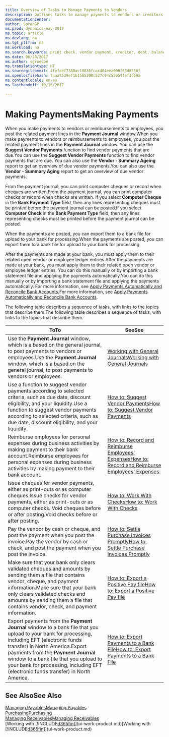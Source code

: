 ```yaml
---
title: Overview of Tasks to Manage Payments to Vendors
description: Outlines tasks to manage payments to vendors or creditors, including posting payment lines and getting an overview of the balance due.
documentationcenter: 
author: SorenGP
ms.prod: dynamics-nav-2017
ms.topic: article
ms.devlang: na
ms.tgt_pltfrm: na
ms.workload: na
ms.search.keywords: print check, vendor payment, creditor, debt, balance due, AP
ms.date: 06/28/2017
ms.author: sgroespe
ms.translationtype: HT
ms.sourcegitcommit: 4fefaef7380ac10836fcac404eea006f55d8556f
ms.openlocfilehash: 7aaa7539ef1b1585300c527c94c55054fef3c69a
ms.contentlocale: en-au
ms.lasthandoff: 10/16/2017

---
```

# <a name="making-payments"></a><span data-ttu-id="39f49-103">Making Payments</span><span class="sxs-lookup"><span data-stu-id="39f49-103">Making Payments</span></span>
<span data-ttu-id="39f49-104">When you make payments to vendors or reimbursements to employees, you post the related payment lines in the **Payment Journal** window.</span><span class="sxs-lookup"><span data-stu-id="39f49-104">When you make payments to vendors or reimbursements to employees, you post the related payment lines in the **Payment Journal** window.</span></span> <span data-ttu-id="39f49-105">You can use the **Suggest Vendor Payments** function to find vendor payments that are due.</span><span class="sxs-lookup"><span data-stu-id="39f49-105">You can use the **Suggest Vendor Payments** function to find vendor payments that are due.</span></span> <span data-ttu-id="39f49-106">You can also use the **Vendor - Summary Ageing** report to get an overview of due vendor payments.</span><span class="sxs-lookup"><span data-stu-id="39f49-106">You can also use the **Vendor - Summary Aging** report to get an overview of due vendor payments.</span></span>

<span data-ttu-id="39f49-107">From the payment journal, you can print computer cheques or record when cheques are written.</span><span class="sxs-lookup"><span data-stu-id="39f49-107">From the payment journal, you can print computer checks or record when checks are written.</span></span> <span data-ttu-id="39f49-108">If you select **Computer Cheque** in the **Bank Payment Type** field, then any lines representing cheques must be printed before the payment journal can be posted.</span><span class="sxs-lookup"><span data-stu-id="39f49-108">If you select **Computer Check** in the **Bank Payment Type** field, then any lines representing checks must be printed before the payment journal can be posted.</span></span>

<span data-ttu-id="39f49-109">When the payments are posted, you can export them to a bank file for upload to your bank for processing.</span><span class="sxs-lookup"><span data-stu-id="39f49-109">When the payments are posted, you can export them to a bank file for upload to your bank for processing.</span></span>

<span data-ttu-id="39f49-110">After the payments are made at your bank, you must apply them to their related open vendor or employee ledger entries.</span><span class="sxs-lookup"><span data-stu-id="39f49-110">After the payments are made at your bank, you must apply them to their related open vendor or employee ledger entries.</span></span> <span data-ttu-id="39f49-111">You can do this manually or by importing a bank statement file and applying the payments automatically.</span><span class="sxs-lookup"><span data-stu-id="39f49-111">You can do this manually or by importing a bank statement file and applying the payments automatically.</span></span> <span data-ttu-id="39f49-112">For more information, see [Apply Payments Automatically and Reconcile Bank Accounts](receivables-apply-payments-auto-reconcile-bank-accounts.md).</span><span class="sxs-lookup"><span data-stu-id="39f49-112">For more information, see [Apply Payments Automatically and Reconcile Bank Accounts](receivables-apply-payments-auto-reconcile-bank-accounts.md).</span></span>

<span data-ttu-id="39f49-113">The following table describes a sequence of tasks, with links to the topics that describe them.</span><span class="sxs-lookup"><span data-stu-id="39f49-113">The following table describes a sequence of tasks, with links to the topics that describe them.</span></span>

| <span data-ttu-id="39f49-114">To</span><span class="sxs-lookup"><span data-stu-id="39f49-114">To</span></span> | <span data-ttu-id="39f49-115">See</span><span class="sxs-lookup"><span data-stu-id="39f49-115">See</span></span> |
| --- | --- |
|<span data-ttu-id="39f49-116">Use the **Payment Journal** window, which is a based on the general journal, to post payments to vendors or employees.</span><span class="sxs-lookup"><span data-stu-id="39f49-116">Use the **Payment Journal** window, which is a based on the general journal, to post payments to vendors or employees.</span></span>|[<span data-ttu-id="39f49-117">Working with General Journals</span><span class="sxs-lookup"><span data-stu-id="39f49-117">Working with General Journals</span></span>](ui-work-general-journals.md)|
| <span data-ttu-id="39f49-118">Use a function to suggest vendor payments according to selected criteria, such as due date, discount eligibility, and your liquidity.</span><span class="sxs-lookup"><span data-stu-id="39f49-118">Use a function to suggest vendor payments according to selected criteria, such as due date, discount eligibility, and your liquidity.</span></span> |[<span data-ttu-id="39f49-119">How to: Suggest Vendor Payments</span><span class="sxs-lookup"><span data-stu-id="39f49-119">How to: Suggest Vendor Payments</span></span>](payables-how-suggest-vendor-payments.md) |
|<span data-ttu-id="39f49-120">Reimburse employees for personal expenses during business activities by making payment to their bank account.</span><span class="sxs-lookup"><span data-stu-id="39f49-120">Reimburse employees for personal expenses during business activities by making payment to their bank account.</span></span>|[<span data-ttu-id="39f49-121">How to: Record and Reimburse Employees' Expenses</span><span class="sxs-lookup"><span data-stu-id="39f49-121">How to: Record and Reimburse Employees' Expenses</span></span>](finance-how-record-reimburse-employee-expenses.md)|
| <span data-ttu-id="39f49-122">Issue cheques for vendor payments, either as print-outs or as computer cheques.</span><span class="sxs-lookup"><span data-stu-id="39f49-122">Issue checks for vendor payments, either as print-outs or as computer checks.</span></span> <span data-ttu-id="39f49-123">Void cheques before or after posting.</span><span class="sxs-lookup"><span data-stu-id="39f49-123">Void checks before or after posting.</span></span> |[<span data-ttu-id="39f49-124">How to: Work With Checks</span><span class="sxs-lookup"><span data-stu-id="39f49-124">How to: Work With Checks</span></span>](payables-how-work-checks.md) |
| <span data-ttu-id="39f49-125">Pay the vendor by cash or cheque, and post the payment when you post the invoice.</span><span class="sxs-lookup"><span data-stu-id="39f49-125">Pay the vendor by cash or check, and post the payment when you post the invoice.</span></span> |[<span data-ttu-id="39f49-126">How to: Settle Purchase Invoices Promptly</span><span class="sxs-lookup"><span data-stu-id="39f49-126">How to: Settle Purchase Invoices Promptly</span></span>](finance-how-to-settle-purchase-invoices-promptly.md) |
| <span data-ttu-id="39f49-127">Make sure that your bank only clears validated cheques and amounts by sending them a file that contains vendor, cheque, and payment information.</span><span class="sxs-lookup"><span data-stu-id="39f49-127">Make sure that your bank only clears validated checks and amounts by sending them a file that contains vendor, check, and payment information.</span></span> |[<span data-ttu-id="39f49-128">How to: Export a Positive Pay file</span><span class="sxs-lookup"><span data-stu-id="39f49-128">How to: Export a Positive Pay file</span></span>](finance-how-positive-pay.md) |
|<span data-ttu-id="39f49-129">Export payments from the **Payment Journal** window to a bank file that you upload to your bank for processing, including EFT (electronic funds transfer) in North America.</span><span class="sxs-lookup"><span data-stu-id="39f49-129">Export payments from the **Payment Journal** window to a bank file that you upload to your bank for processing, including EFT (electronic funds transfer) in North America.</span></span> |[<span data-ttu-id="39f49-130">How to: Export Payments to a Bank File</span><span class="sxs-lookup"><span data-stu-id="39f49-130">How to: Export Payments to a Bank File</span></span>](payables-how-export-payments-bank-file.md)|  

## <a name="see-also"></a><span data-ttu-id="39f49-131">See Also</span><span class="sxs-lookup"><span data-stu-id="39f49-131">See Also</span></span>
[<span data-ttu-id="39f49-132">Managing Payables</span><span class="sxs-lookup"><span data-stu-id="39f49-132">Managing Payables</span></span>](payables-manage-payables.md)  
[<span data-ttu-id="39f49-133">Purchasing</span><span class="sxs-lookup"><span data-stu-id="39f49-133">Purchasing</span></span>](purchasing-manage-purchasing.md)  
[<span data-ttu-id="39f49-134">Managing Receivables</span><span class="sxs-lookup"><span data-stu-id="39f49-134">Managing Receivables</span></span>](receivables-manage-receivables.md)  
<span data-ttu-id="39f49-135">[Working with [!INCLUDE[d365fin](includes/d365fin_md.md)]](ui-work-product.md)</span><span class="sxs-lookup"><span data-stu-id="39f49-135">[Working with [!INCLUDE[d365fin](includes/d365fin_md.md)]](ui-work-product.md)</span></span>  

